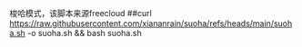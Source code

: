 梭哈模式，该脚本来源freecloud
##curl https://raw.githubusercontent.com/xiananrain/suoha/refs/heads/main/suoha.sh -o suoha.sh && bash suoha.sh
